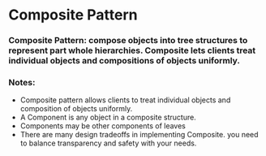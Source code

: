 # Composite Pattern

### Composite Pattern: compose objects into tree structures to represent part whole hierarchies. Composite lets clients treat individual objects and compositions of objects uniformly.

### Notes:
- Composite pattern allows clients to treat individual objects and composition of objects uniformly.
- A Component is any object in a composite structure.
- Components may be other components of leaves
- There are many design tradeoffs in implementing Composite. you need to balance transparency and safety with your needs. 